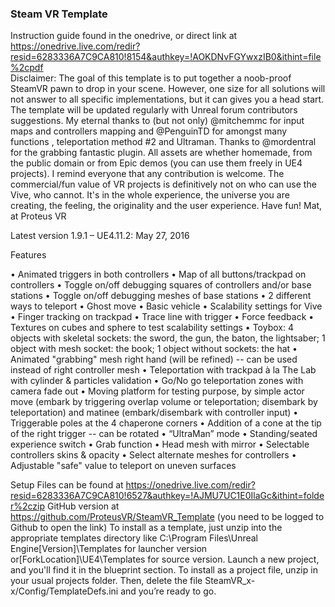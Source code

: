 ### Steam VR Template ###

Instruction guide found in the onedrive, or direct link at https://onedrive.live.com/redir?resid=6283336A7C9CA810!8154&authkey=!AOKDNvFGYwxzIB0&ithint=file%2cpdf  
Disclaimer: The goal of this template is to put together a noob-proof SteamVR pawn to drop in your scene. However, one size for all solutions will not answer to all specific implementations, but it can gives you a head start. The template will be updated regularly with Unreal forum contributors suggestions. 
My eternal thanks to (but not only) @mitchemmc for input maps and controllers mapping and @PenguinTD for amongst many functions , teleportation method #2 and Ultraman.
Thanks to @mordentral for the grabbing fantastic plugin.
All assets are whether homemade, from the public domain or from Epic demos (you can use them freely in UE4 projects).
I remind everyone that any contribution is welcome. The commercial/fun value of VR projects is definitively not on who can use the Vive, who cannot. It's in the whole experience, the universe you are creating, the feeling, the originality and the user experience.
Have fun!
Mat, at Proteus VR

Latest version 1.9.1 – UE4.11.2: May 27, 2016

Features

•	Animated triggers in both controllers
•	Map of all buttons/trackpad on controllers
•	Toggle on/off debugging squares of controllers and/or base stations
•	Toggle on/off debugging meshes of base stations
•	2 different ways to teleport
•	Ghost move
•	Basic vehicle
•	Scalability settings for Vive
•	Finger tracking on trackpad
•	Trace line with trigger
•	Force feedback
•	Textures on cubes and sphere to test scalability settings
•	Toybox: 4 objects with skeletal sockets: the sword, the gun, the baton, the lightsaber; 1 object with mesh socket: the book; 1 object without sockets: the hat
•	Animated "grabbing" mesh right hand (will be refined) -- can be used instead of right controller mesh
•	Teleportation with trackpad à la The Lab with cylinder & particles validation
•	Go/No go teleportation zones with camera fade out
•	Moving platform for testing purpose, by simple actor move (embark by triggering overlap volume or teleportation; disembark by teleportation) and matinee (embark/disembark with controller input)
•	Triggerable poles at the 4 chaperone corners
•	Addition of a cone at the tip of the right trigger -- can be rotated
•	“UltraMan” mode
•	Standing/seated experience switch
•	Grab function
•	Head mesh with mirror
•	Selectable controllers skins & opacity
•	Select alternate meshes for controllers
•	Adjustable "safe" value to teleport on uneven surfaces

Setup
Files can be found at https://onedrive.live.com/redir?resid=6283336A7C9CA810!6527&authkey=!AJMU7UC1E0IlaGc&ithint=folder%2czip 
GitHub version at https://github.com/ProteusVR/SteamVR_Template (you need to be logged to Github to open the link) 
To install as a template, just unzip into the appropriate templates directory like C:\Program Files\Unreal Engine[Version]\Templates for launcher version or[ForkLocation]\UE4\Templates for source version. Launch a new project, and you'll find it in the blueprint section.
To install as a project file, unzip in your usual projects folder. Then, delete the file SteamVR_x-x/Config/TemplateDefs.ini and you’re ready to go.
